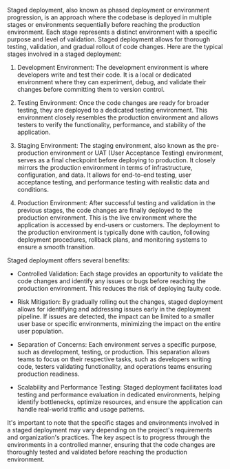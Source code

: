 Staged deployment, also known as phased deployment or environment progression, is an approach where the codebase is deployed in multiple stages or environments sequentially before reaching the production environment. Each stage represents a distinct environment with a specific purpose and level of validation. Staged deployment allows for thorough testing, validation, and gradual rollout of code changes. Here are the typical stages involved in a staged deployment:

1. Development Environment: The development environment is where developers write and test their code. It is a local or dedicated environment where they can experiment, debug, and validate their changes before committing them to version control.

2. Testing Environment: Once the code changes are ready for broader testing, they are deployed to a dedicated testing environment. This environment closely resembles the production environment and allows testers to verify the functionality, performance, and stability of the application.

3. Staging Environment: The staging environment, also known as the pre-production environment or UAT (User Acceptance Testing) environment, serves as a final checkpoint before deploying to production. It closely mirrors the production environment in terms of infrastructure, configuration, and data. It allows for end-to-end testing, user acceptance testing, and performance testing with realistic data and conditions.

4. Production Environment: After successful testing and validation in the previous stages, the code changes are finally deployed to the production environment. This is the live environment where the application is accessed by end-users or customers. The deployment to the production environment is typically done with caution, following deployment procedures, rollback plans, and monitoring systems to ensure a smooth transition.

Staged deployment offers several benefits:

- Controlled Validation: Each stage provides an opportunity to validate the code changes and identify any issues or bugs before reaching the production environment. This reduces the risk of deploying faulty code.

- Risk Mitigation: By gradually rolling out the changes, staged deployment allows for identifying and addressing issues early in the deployment pipeline. If issues are detected, the impact can be limited to a smaller user base or specific environments, minimizing the impact on the entire user population.

- Separation of Concerns: Each environment serves a specific purpose, such as development, testing, or production. This separation allows teams to focus on their respective tasks, such as developers writing code, testers validating functionality, and operations teams ensuring production readiness.

- Scalability and Performance Testing: Staged deployment facilitates load testing and performance evaluation in dedicated environments, helping identify bottlenecks, optimize resources, and ensure the application can handle real-world traffic and usage patterns.

It's important to note that the specific stages and environments involved in a staged deployment may vary depending on the project's requirements and organization's practices. The key aspect is to progress through the environments in a controlled manner, ensuring that the code changes are thoroughly tested and validated before reaching the production environment.